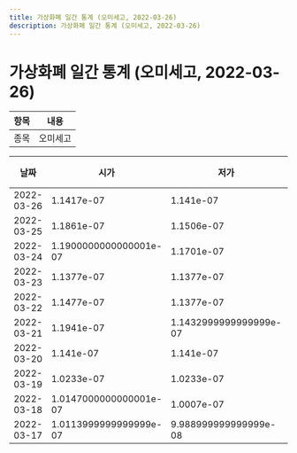 ```yaml
---
title: 가상화폐 일간 통계 (오미세고, 2022-03-26)
description: 가상화폐 일간 통계 (오미세고, 2022-03-26)
---
```


가상화폐 일간 통계 (오미세고, 2022-03-26)
===

|항목|내용|
|--|--|
|종목|오미세고||마켓|BTC-OMG||종류|일 단위 캔들||기간|2022-03-17T09:00:00 - 2022-03-26T09:00:00|

|날짜|시가|저가|고가|종가|비고|
|--|--|--|--|--|--|
|2022-03-26|1.1417e-07|1.141e-07|1.1521e-07|1.141e-07|    |
|2022-03-25|1.1861e-07|1.1506e-07|1.2297e-07|1.1506e-07|    |
|2022-03-24|1.1900000000000001e-07|1.1701e-07|1.2159000000000002e-07|1.1859999999999999e-07|    |
|2022-03-23|1.1377e-07|1.1377e-07|1.26e-07|1.2159000000000002e-07|    |
|2022-03-22|1.1477e-07|1.1377e-07|1.1548e-07|1.1377e-07|    |
|2022-03-21|1.1941e-07|1.1432999999999999e-07|1.1941e-07|1.145e-07|    |
|2022-03-20|1.141e-07|1.141e-07|1.2807e-07|1.1829e-07|    |
|2022-03-19|1.0233e-07|1.0233e-07|1.1501e-07|1.1094e-07|    |
|2022-03-18|1.0147000000000001e-07|1.0007e-07|1.0888e-07|1.0233e-07|    |
|2022-03-17|1.0113999999999999e-07|9.988999999999999e-08|1.0128e-07|9.988999999999999e-08|    |
